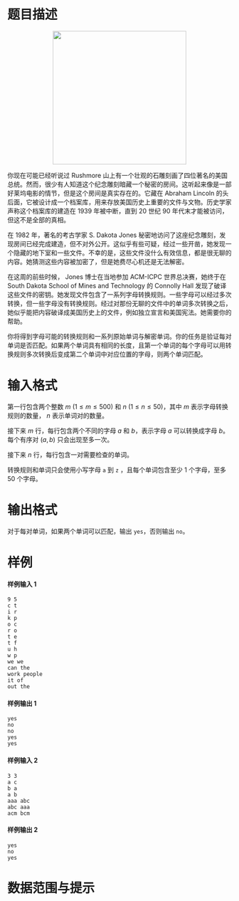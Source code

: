 
# 题目描述

<img src="source/loj/6478/img/aHR0cHM6Ly9pLmxvbGkubmV0LzIwMTgvMDgvMDMvNWI2NDM3YjkxZjgyYy5qcGc=.jpg" alt="" style="width: 300px; display: block; margin: 0 auto;">

你现在可能已经听说过 Rushmore 山上有一个壮观的石雕刻画了四位著名的美国总统。然而，很少有人知道这个纪念雕刻暗藏一个秘密的房间。这听起来像是一部好莱坞电影的情节，但是这个房间是真实存在的。它藏在 Abraham Lincoln 的头后面，它被设计成一个档案库，用来存放美国历史上重要的文件与文物。历史学家声称这个档案库的建造在 1939 年被中断，直到 20 世纪 90 年代末才能被访问，但这不是全部的真相。

在 1982 年，著名的考古学家 S. Dakota Jones 秘密地访问了这座纪念雕刻，发现房间已经完成建造，但不对外公开。这似乎有些可疑，经过一些开凿，她发现一个隐藏的地下室和一些文件。不幸的是，这些文件没什么有效信息，都是很无聊的内容。她猜测这些内容被加密了，但是她费尽心机还是无法解密。

在这周的前些时候， Jones 博士在当地参加 ACM-ICPC 世界总决赛，她终于在 South Dakota School of Mines and Technology 的 Connolly Hall 发现了破译这些文件的密钥。她发现文件包含了一系列字母转换规则。一些字母可以经过多次转换，但一些字母没有转换规则。经过对那份无聊的文件中的单词多次转换之后，她似乎能把内容破译成美国历史上的文件，例如独立宣言和美国宪法。她需要你的帮助。

你将得到字母可能的转换规则和一系列原始单词与解密单词。你的任务是验证每对单词是否匹配。如果两个单词具有相同的长度，且第一个单词的每个字母可以用转换规则多次转换后变成第二个单词中对应位置的字母，则两个单词匹配。


# 输入格式

第一行包含两个整数 $m$ $(1 \leq m \leq 500)$ 和 $n$ $(1 \leq n \leq 50)$，其中 $m$ 表示字母转换规则的数量， $n$ 表示单词对的数量。

接下来 $m$ 行，每行包含两个不同的字母 $a$ 和 $b$，表示字母 $a$ 可以转换成字母 $b$。每个有序对 $(a, b)$ 只会出现至多一次。

接下来 $n$ 行，每行包含一对需要检查的单词。

转换规则和单词只会使用小写字母 `a` 到 `z` ，且每个单词包含至少 1 个字母，至多 50 个字母。


# 输出格式

对于每对单词，如果两个单词可以匹配，输出 `yes`，否则输出 `no`。


# 样例

#### 样例输入 1
```plain
9 5
c t
i r
k p
o c
r o
t e
t f
u h
w p
we we
can the
work people
it of
out the
```

#### 样例输出 1
```plain
yes
no
no
yes
yes
```

#### 样例输入 2
```plain
3 3
a c
b a
a b
aaa abc
abc aaa
acm bcm
```

#### 样例输出 2
```plain
yes
no
yes
```


# 数据范围与提示



